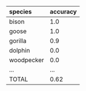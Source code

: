 | species    | accuracy   |
|:-----------|:-----------|
| bison      | 1.0        |
| goose      | 1.0        |
| gorilla    | 0.9        |
| dolphin    | 0.0        |
| woodpecker | 0.0        |
| ...        | ...        |
| TOTAL      | 0.62       |